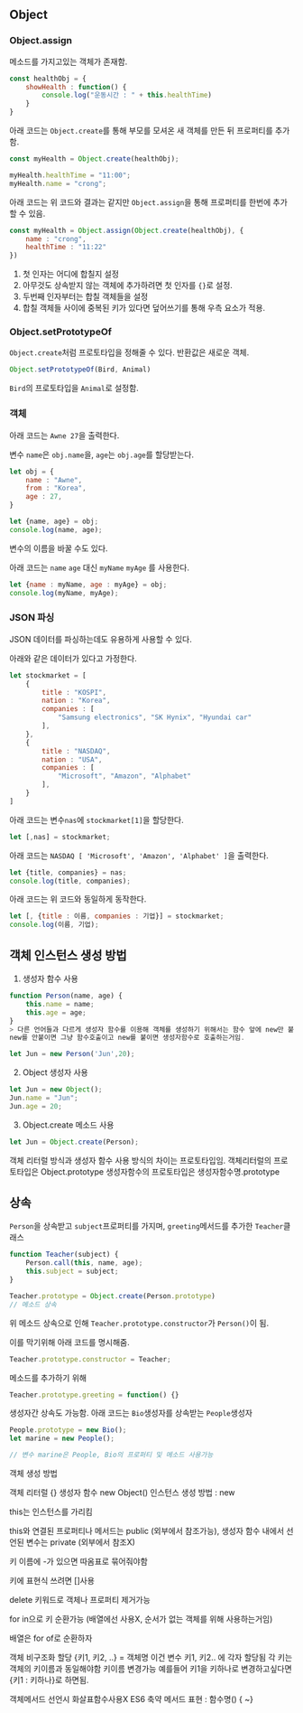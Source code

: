 

## Object

### Object.assign

메소드를 가지고있는 객체가 존재함.
```javascript
const healthObj = {
    showHealth : function() {
        console.log("운동시간 : " + this.healthTime)
    }
}
```

아래 코드는 `Object.create`를 통해 부모를 모셔온 새 객체를 만든 뒤 프로퍼티를 추가함.
```javascript
const myHealth = Object.create(healthObj);

myHealth.healthTime = "11:00";
myHealth.name = "crong";
```

아래 코드는 위 코드와 결과는 같지만 `Object.assign`을 통해 프로퍼티를 한번에 추가할 수 있음.
```javascript
const myHealth = Object.assign(Object.create(healthObj), {
    name : "crong",
    healthTime : "11:22"
})
```
1. 첫 인자는 어디에 합칠지 설정
2. 아무것도 상속받지 않는 객체에 추가하려면 첫 인자를 `{}`로 설정.
3. 두번째 인자부터는 합칠 객체들을 설정
4. 합칠 객체들 사이에 중복된 키가 있다면 덮어쓰기를 통해 우측 요소가 적용.

### Object.setPrototypeOf

`Object.create`처럼 프로토타입을 정해줄 수 있다. 반환값은 새로운 객체.

```javascript
Object.setPrototypeOf(Bird, Animal)
```

`Bird`의 프로토타입을 `Animal`로 설정함.









### 객체

아래 코드는 `Awne 27`을 출력한다.

변수 `name`은 `obj.name`을, `age`는 `obj.age`를 할당받는다.
```javascript
let obj = {
    name : "Awne",
    from : "Korea",
    age : 27,
}

let {name, age} = obj;
console.log(name, age);
```

변수의 이름을 바꿀 수도 있다.

아래 코드는 `name` `age` 대신 `myName` `myAge` 를 사용한다.
```javascript
let {name : myName, age : myAge} = obj;
console.log(myName, myAge);
```





### JSON 파싱

JSON 데이터를 파싱하는데도 유용하게 사용할 수 있다.

아래와 같은 데이터가 있다고 가정한다.
```javascript
let stockmarket = [
    {
        title : "KOSPI",
        nation : "Korea",
        companies : [
            "Samsung electronics", "SK Hynix", "Hyundai car"
        ],
    },
    {
        title : "NASDAQ",
        nation : "USA",
        companies : [
            "Microsoft", "Amazon", "Alphabet"
        ],
    }
]
```

아래 코드는 변수`nas`에 `stockmarket[1]`을 할당한다.
```javascript
let [,nas] = stockmarket;
```

아래 코드는 `NASDAQ [ 'Microsoft', 'Amazon', 'Alphabet' ]`을 출력한다.
```javascript
let {title, companies} = nas;
console.log(title, companies);
```

아래 코드는 위 코드와 동일하게 동작한다.
```javascript
let [, {title : 이름, companies : 기업}] = stockmarket;
console.log(이름, 기업);
```



## 객체 인스턴스 생성 방법

1. 생성자 함수 사용

```javascript
function Person(name, age) {
    this.name = name;
    this.age = age;
}
> 다른 언어들과 다르게 생성자 함수를 이용해 객체를 생성하기 위해서는 함수 앞에 new만 붙여주면된다. 일반 함수와 구분하기 위해 앞을 대문자로 쓸 뿐
new를 안붙이면 그냥 함수호출이고 new를 붙이면 생성자함수로 호출하는거임.

let Jun = new Person('Jun',20);
```
2. Object 생성자 사용

```javascript
let Jun = new Object();
Jun.name = "Jun";
Jun.age = 20;
```
3. Object.create 메소드 사용

```javascript
let Jun = Object.create(Person);
```
객체 리터럴 방식과 생성자 함수 사용 방식의 차이는 프로토타입임.
객체리터럴의 프로토타입은 Object.prototype
생성자함수의 프로토타입은 생성자함수명.prototype


## 상속

`Person`을 상속받고 `subject`프로퍼티를 가지며, `greeting`메서드를 추가한 `Teacher`클래스

```javascript
function Teacher(subject) {
    Person.call(this, name, age);
    this.subject = subject;
}

Teacher.prototype = Object.create(Person.prototype)
// 메소드 상속
```
위 메소드 상속으로 인해 `Teacher.prototype.constructor`가 `Person()`이 됨.

이를 막기위해 아래 코드를 명시해줌.
```javascript
Teacher.prototype.constructor = Teacher; 
```

메소드를 추가하기 위해
```javascript
Teacher.prototype.greeting = function() {}
```

생성자간 상속도 가능함. 아래 코드는 `Bio`생성자를 상속받는 `People`생성자
```javascript
People.prototype = new Bio();
let marine = new People();

// 변수 marine은 People, Bio의 프로퍼티 및 메소드 사용가능
```


객체 생성 방법

객체 리터럴 {}
생성자 함수 new Object()
인스턴스 생성 방법 : new

this는 인스턴스를 가리킴

this와 연결된 프로퍼티나 메서드는 public (외부에서 참조가능), 생성자 함수 내에서 선언된 변수는 private (외부에서 참조X)

키 이름에 -가 있으면 따옴표로 묶어줘야함

키에 표현식 쓰려면 []사용

delete 키워드로 객체나 프로퍼티 제거가능

for in으로 키 순환가능 (배열에선 사용X, 순서가 없는 객체를 위해 사용하는거임)

배열은 for of로 순환하자

객체 비구조화 할당 {키1, 키2, ..} = 객체명
이건 변수 키1, 키2.. 에 각자 할당됨
각 키는 객체의 키이름과 동일해야함
키이름 변경가능 예를들어 키1을 키하나로 변경하고싶다면
{키1 : 키하나}로 하면됨.


객체메서드 선언시 화살표함수사용X
ES6 축약 메서드 표현 : 함수명() { ~}